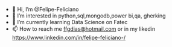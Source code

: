- 👋 Hi, I’m @Felipe-Feliciano
- 👀 I’m interested in python,sql,mongodb,power bi,qa, gherking
- 🌱 I’m currently learning Data Science on Fatec
- 📫 How to reach me ffgdias@hotmail.com or in my likedin https://www.linkedin.com/in/felipe-feliciano-/

  

<!---
Felipe-Feliciano/Felipe-Feliciano is a ✨ special ✨ repository because its `README.md` (this file) appears on your GitHub profile.
You can click the Preview link to take a look at your changes.
--->
